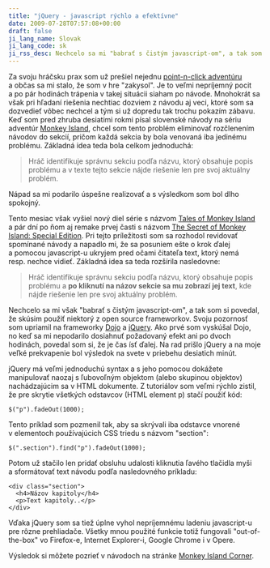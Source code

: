 ```yaml
---
title: "jQuery - javascript rýchlo a efektívne"
date: 2009-07-28T07:57:08+00:00
draft: false
ji_lang_name: Slovak
ji_lang_code: sk
ji_rss_desc: Nechcelo sa mi "babrať s čistým javascript-om", a tak som si povedal, že skúsim použiť niektorý z open source frameworkov.
---
```


Za svoju hráčsku prax som už prešiel nejednu [point-n-click adventúru][1] a občas sa mi stalo, že som v hre "zakysol". 
Je to veľmi nepríjemný pocit a po pár hodinách trápenia v takej situácii siaham po návode. 
Mnohokrát sa však pri hľadaní riešenia nechtiac dozviem z návodu aj veci, ktoré som sa dozvedieť vôbec nechcel a tým si už dopredu tak trochu pokazím zábavu. 
Keď som pred zhruba desiatimi rokmi písal slovenské návody na sériu adventúr [Monkey Island][2], chcel som tento problém eliminovať rozčlenením návodov do sekcií, pričom každá sekcia by bola venovaná iba jedinému problému. 
Základná idea teda bola celkom jednoduchá: 

> Hráč identifikuje správnu sekciu podľa názvu, ktorý obsahuje popis problému a v texte tejto sekcie nájde riešenie len pre svoj aktuálny problém.

Nápad sa mi podarilo úspešne realizovať a s výsledkom som bol dlho spokojný.

Tento mesiac však vyšiel nový diel série s názvom [Tales of Monkey Island][3] a pár dní po ňom aj remake prvej časti s názvom [The Secret of Monkey Island: Special Edition][4]. 
Pri tejto príležitosti som sa rozhodol revidovať spomínané návody a napadlo mi, že sa posuniem ešte o krok ďalej a pomocou javascript-u ukryjem pred očami čitateľa text, ktorý nemá resp. nechce vidieť. 
Základná idea sa teda rozšírila nasledovne: 

> Hráč identifikuje správnu sekciu podľa názvu, ktorý obsahuje popis problému a **po kliknutí na názov sekcie sa mu zobrazí jej text**, kde nájde riešenie len pre svoj aktuálny problém.

Nechcelo sa mi však "babrať s čistým javascript-om", a tak som si povedal, že skúsim použiť niektorý z open source frameworkov. 
Svoju pozornosť som upriamil na frameworky [Dojo][5] a [jQuery][6]. 
Ako prvé som vyskúšal Dojo, no keď sa mi nepodarilo dosiahnuť požadovaný efekt ani po dvoch hodinách, povedal som si, že je čas ísť ďalej. 
Na rad prišlo jQuery a na moje veľké prekvapenie bol výsledok na svete v priebehu desiatich minút.

jQuery má veľmi jednoduchú syntax a s jeho pomocou dokážete manipulovať naozaj s ľubovoľným objektom (alebo skupinou objektov) nachádzajúcim sa v HTML dokumente. 
Z tutoriálov som veľmi rýchlo zistil, že pre skrytie všetkých odstavcov (HTML element p) stačí použiť kód:

```
$("p").fadeOut(1000);
```

Tento príklad som pozmenil tak, aby sa skrývali iba odstavce vnorené v elementoch používajúcich CSS triedu s názvom "section":

```
$(".section").find("p").fadeOut(1000);
```

Potom už stačilo len pridať obsluhu udalosti kliknutia ľavého tlačidla myši a sformátovať text návodu podľa nasledovného príkladu:

```
<div class="section">
  <h4>Názov kapitoly</h4>
  <p>Text kapitoly..</p>
</div>
```

Vďaka jQuery som sa tiež úplne vyhol nepríjemnému ladeniu javascript-u pre rôzne prehliadače. 
Všetky mnou použité funkcie totiž fungovali "out-of-the-box" vo Firefox-e, Internet Explorer-i, Google Chrome i v Opere.

Výsledok si môžete pozrieť v návodoch na stránke [Monkey Island Corner][7].


[1]: https://en.wikipedia.org/wiki/Point-and-click_adventure_game
[2]: https://en.wikipedia.org/wiki/Monkey_Island_(series)
[3]: http://store.steampowered.com/app/31170/Tales_of_Monkey_Island_Complete_Pack/
[4]: http://store.steampowered.com/app/32360/The_Secret_of_Monkey_Island_Special_Edition/
[5]: https://dojotoolkit.org/
[6]: https://jquery.com/
[7]: http://monkey.jimrich.sk